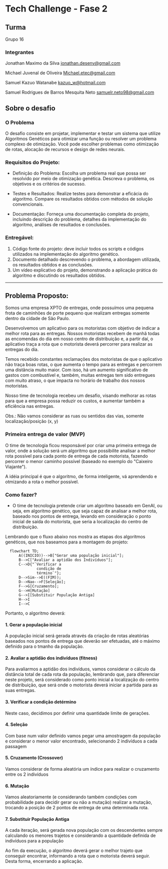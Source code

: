 # Tech Challenge - Fase 2

## Turma
Grupo 16

### Integrantes

Jonathan Maximo da Silva
jonathan.desenv@gmail.com

Michael Juvenal de Oliveira
Michael.etec@gmail.com

Samuel Kazuo Watanabe
kazuo_w@hotmail.com

Samuel Rodrigues de Barros Mesquita Neto
samuelr.neto98@gmail.com

## Sobre o desafio

### O Problema
O desafio consiste em projetar, implementar e testar um sistema que utilize Algoritmos Genéticos para otimizar uma função ou resolver um problema complexo de otimização. Você pode escolher problemas como otimização de rotas, alocação de recursos e design de redes neurais.

### Requisitos do Projeto:

- Definição do Problema:
Escolha um problema real que possa ser resolvido por meio de otimização genética. Descreva o problema, os objetivos e os critérios de sucesso.

- Testes e Resultados:
Realize testes para demonstrar a eficácia do algoritmo. Compare os resultados obtidos com métodos de solução convencionais.

- Documentação:
Forneça uma documentação completa do projeto, incluindo descrição do problema, detalhes da implementação do algoritmo, análises de resultados e conclusões.

### Entregável:

1. Código fonte do projeto: deve incluir todos os scripts e códigos utilizados na implementação do algoritmo genético.
2. Documento detalhado descrevendo o problema, a abordagem utilizada, os resultados obtidos e as conclusões.
3. Um vídeo explicativo do projeto, demonstrando a aplicação prática do algoritmo e discutindo os resultados obtidos.

---

## Problema Proposto:

Somos uma empresa XPTO de entregas, onde possuímos uma pequena frota de caminhões de porte pequeno que realizam entregas somente dentro da cidade de São Paulo.

Desenvolvemos um aplicativo para os motoristas com objetivo de indicar a melhor rota para as entregas. Nossos motoristas recebem de manhã todas as encomendas do dia em nosso centro de distribuição e, a partir daí, o aplicativo traça a rota que o motorista deverá percorrer para realizar as entregas do dia.

Temos recebido constantes reclamações dos motoristas de que o aplicativo não traça boas rotas, o que aumenta o tempo para as entregas e percorrem uma distância muito maior. Com isso, há um aumento significativo de gastos com combustível e, também, muitas entregas tem sido entregues com muito atraso, o que impacta no horário de trabalho dos nossos motoristas.

Nosso time de tecnologia recebeu um desafio, visando melhorar as rotas para que a empresa possa reduzir os custos, e aumentar também a eficiência nas entregas.

Obs.: Não vamos considerar as ruas ou sentidos das vias, somente localização/posição (x, y)

### Primeira entrega de valor (MVP)

O time de tecnologia ficou responsável por criar uma primeira entrega de valor, onde a solução será um algoritmo que possibilite analisar a melhor rota possível para cada ponto de entrega de cada motorista, fazendo percorrer o menor caminho possível (baseado no exemplo do "Caixeiro Viajante").

A idéia principal é que o algoritmo, de forma inteligente, vá aprendendo e otmizando a rota o melhor possível.

### Como fazer?

- O time de tecnologia pretende criar um algoritmo baseado em GenAI, ou seja, em algoritmo genético, que seja capaz de analisar a melhor rota, baseado nos pontos de entrega, levando em consideração o ponto inicial de saída do motorista, que seria a localização do centro de distribuição.

Lembrando que o fluxo abaixo nos mostra as etapas dos algoritmos genéticos, que nos baseamos para a montagem do projeto:

```mermaid
  flowchart TD;
      A((INICIO))-->B["Gerar uma população inicial"];
      B-->C["Avaliar a aptidão dos Indivíduos"];
      C-->D{"`Verificar a
              condição de
              término`"};
      D-->Sim-->E((FIM));
      D-->Nao-->F[Seleção];
      F-->G[Cruzamento];
      G-->H[Mutação]
      G-->I[Substituir População Antiga]
      H-->I
      I-->C
```
Portanto, o algoritmo deverá:

#### 1. Gerar a população inicial
A população inicial será gerada através da criação de rotas aleatórias baseados nos pontos de entrega que deverão ser efetuadas, até o máximo definido para o tmanho da população.

#### 2. Avaliar a aptidão dos indivíduos (fitness)
Para avaliarmos a aptidão dos indivíduos, vamos considerar o cálculo da distância total de cada rota da população, lembrando que, para diferenciar neste projeto, será considerado como ponto inicial a localização do centro de distribuição, que será onde o motorista deverá iniciar a partida para as suas entregas.

#### 3. Verificar a condição detérmino
Neste caso, decidimos por definir uma quantidade limite de gerações.

#### 4. Seleção
Com base num valor definido vamos pegar uma amostragem da população e considerar o menor valor encontrado, selecionando 2 indivíduos a cada passagem

#### 5. Cruzamento (Crossover)
Vamos considerar de forma aleatória um índice para realizar o cruzamento entre os 2 indivíduos

#### 6. Mutação
Vamos aleatoriamente (e considerando também condições com probabilidade para decidir gerar ou não a mutação) realizar a mutação, trocando a posição de 2 pontos de entrega de uma determinada rota.

#### 7. Substituir População Antiga
A cada iteração, será gerada nova população com os descendentes sempre calculando os menores trajetos e considerando a quantidade definida de indivíduos para a população

Ao fim da execução, o algoritmo deverá gerar o melhor trajeto que conseguir encontrar, informando a rota que o motorista deverá seguir. Desta forma, encerrando a aplicação.